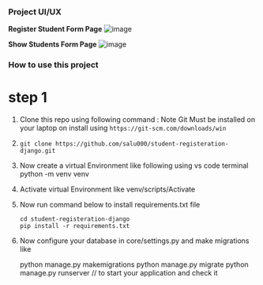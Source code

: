### Project UI/UX
**Register Student Form Page**
![image](https://github.com/user-attachments/assets/884eea1c-a63c-4e5c-b9f4-55d32425d158)

**Show Students Form Page**
![image](https://github.com/user-attachments/assets/adb4764b-4509-4afd-b301-9a6ad3f13bed)


### How to use this project 

# step 1
1. Clone this repo using following command : Note Git Must be installed on your laptop on install using ```https://git-scm.com/downloads/win```

2.   ``` git clone https://github.com/salu000/student-registeration-django.git ```
3. Now create a virtual Environment like following using vs code terminal 
  python -m venv venv

4. Activate virtual Environment like 
    venv/scripts/Activate

5. Now run command below to install requirements.txt file
   
   ```
   cd student-registeration-django
   pip install -r requirements.txt
   
   ```
6. Now configure your database in core/settings.py and make migrations like 
   
   python manage.py makemigrations
   python manage.py migrate
   python manage.py runserver // to start your application and check it

